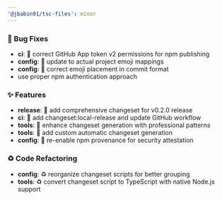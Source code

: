 ```yaml
---
'@jbabin91/tsc-files': minor
---
```


### 🐛 Bug Fixes

- **ci**: 🐛 correct GitHub App token v2 permissions for npm publishing
- **config**: 🐛 update to actual project emoji mappings
- **config**: 🐛 correct emoji placement in commit format
- use proper npm authentication approach

### ✨ Features

- **release**: 🎸 add comprehensive changeset for v0.2.0 release
- **ci**: 🎸 add changeset:local-release and update GitHub workflow
- **tools**: 🎸 enhance changeset generation with professional patterns
- **tools**: 🎸 add custom automatic changeset generation
- **config**: 🎸 re-enable npm provenance for security attestation

### ♻️ Code Refactoring

- **config**: ♻️ reorganize changeset scripts for better grouping
- **tools**: ♻️ convert changeset script to TypeScript with native Node.js support
